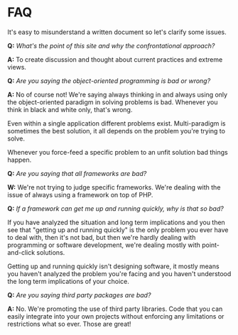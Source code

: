 # FAQ #

It's easy to misunderstand a written document so let's clarify some issues.

**Q:** _What's the point of this site and why the confrontational approach?_

**A:** To create discussion and thought about current practices and extreme views.

**Q:** _Are you saying the object-oriented programming is bad or wrong?_

**A:** No of course not! We're saying always thinking in and always using only the object-oriented paradigm in solving problems is bad. Whenever you think in black and white only, that's wrong.

Even within a single application different problems exist. Multi-paradigm is sometimes the best solution, it all depends on the problem you're trying to solve.

Whenever you force-feed a specific problem to an unfit solution bad things happen.

**Q:** _Are you saying that all frameworks are bad?_

**W:** We're not trying to judge specific frameworks. We're dealing with the issue of always using a framework on top of PHP.

**Q:** _If a framework can get me up and running quickly, why is that so bad?_

If you have analyzed the situation and long term implications and you then see that "getting up and running quickly" is the only problem you ever have to deal with, then it's not bad, but then we're hardly dealing with programming or software development, we're dealing mostly with point-and-click solutions.

Getting up and running quickly isn't designing software, it mostly means you haven't analyzed the problem you're facing and you haven't understood the long term implications of your choice.

**Q:** _Are you saying third party packages are bad?_

**A:** No. We're promoting the use of third party libraries. Code that you can easily integrate into your own projects without enforcing any limitations or restrictions what so ever. Those are great!

